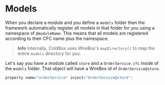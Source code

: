 # Models

When you declare a module and you define a `models` folder then the framework automatically register all models in that folder for you using a namespace of `@moduleName`.  This means that all models are registered according to their CFC name plus the namespace.

> **Info** Internally, ColdBox uses WireBox's `mapDirectory()` to map the entire `models` directory for you.

 Let's say you have a module called `store` and a `OrderService.cfc` inside of the `models` folder.  That object will have a WireBox id of `OrderService@store`.
 
```js
property name="orderService" inject="OrderService@store";
```

